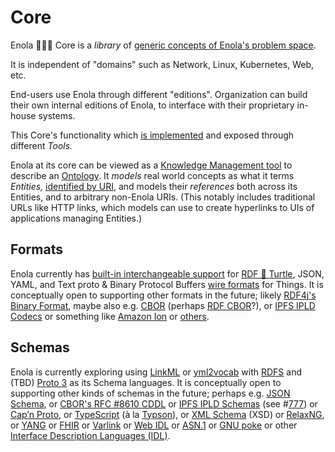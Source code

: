 <!--
    SPDX-License-Identifier: Apache-2.0

    Copyright 2023-2024 The Enola <https://enola.dev> Authors

    Licensed under the Apache License, Version 2.0 (the "License");
    you may not use this file except in compliance with the License.
    You may obtain a copy of the License at

        https://www.apache.org/licenses/LICENSE-2.0

    Unless required by applicable law or agreed to in writing, software
    distributed under the License is distributed on an "AS IS" BASIS,
    WITHOUT WARRANTIES OR CONDITIONS OF ANY KIND, either express or implied.
    See the License for the specific language governing permissions and
    limitations under the License.
-->

# Core

Enola 🕵🏾‍♀️ Core is a _library_ of [generic concepts of Enola's problem space](core-arch.md).

It is independent of "domains" such as Network, Linux, Kubernetes, Web, etc.

End-users use Enola through different "editions". Organization can build their own
internal editions of Enola, to interface with their proprietary in-house systems.

This Core's functionality which [is implemented](implementation.md) and exposed through different _Tools._
<!-- TODO ? The focus of the initial work is the `be` CLI tool, as illustrated by the [Kubernetes Edition](../k8s/index.md). -->

Enola at its core can be viewed as a
[Knowledge Management tool](https://en.m.wikipedia.org/wiki/Knowledge_management)
to describe an [Ontology](https://en.m.wikipedia.org/wiki/Ontology_(information_science)).
It _models_ real world concepts as what it terms _Entities,_ [identified by URI](uri.md), and models their
_references_ both across its Entities, and to arbitrary non-Enola URIs. (This notably includes traditional
URLs like HTTP links, which models can use to create hyperlinks to UIs of applications managing Entities.)

## Formats

Enola currently has [built-in interchangeable support](../use/rosetta/index.md) for [RDF 🐢 Turtle](turtle.md), JSON, YAML, and Text proto & Binary Protocol Buffers
[wire formats](https://en.m.wikipedia.org/wiki/Comparison_of_data-serialization_formats) for Things. It is conceptually open to supporting other formats in the future;
likely [RDF4j's Binary Format](https://rdf4j.org/documentation/reference/rdf4j-binary/), maybe also e.g. [CBOR](https://github.com/enola-dev/enola/issues/603)
(perhaps [RDF CBOR](https://openengiadina.codeberg.page/rdf-cbor/)?), or [IPFS IPLD Codecs](https://github.com/enola-dev/enola/issues/777)
or something like [Amazon Ion](https://amazon-ion.github.io/ion-docs/) or [others](https://en.m.wikipedia.org/wiki/Comparison_of_data-serialization_formats).
<!-- TODO Maybe also ... FHIR? Blockchain EVM format? What else? -->

## Schemas

Enola is currently exploring using [LinkML](https://linkml.io) or [yml2vocab](https://w3c.github.io/yml2vocab/) with [RDFS](../models/example.org/class.md) and (TBD) [Proto 3](https://protobuf.dev/programming-guides/proto3/) as its
Schema languages. It is conceptually open to supporting other kinds of schemas in the future; perhaps e.g.
[JSON Schema](https://github.com/enola-dev/enola/issues/313), or [CBOR's RFC #8610 CDDL](https://datatracker.ietf.org/doc/html/rfc8610) or [IPFS IPLD Schemas](https://ipld.io/docs/schemas/) (see #[777](https://github.com/enola-dev/enola/issues/777)) or [Cap’n Proto](https://capnproto.org/language.html), or [TypeScript](https://www.typescriptlang.org/docs/handbook/2/objects.html) (à la [Typson](https://github.com/lbovet/typson)), or [XML Schema](https://en.wikipedia.org/wiki/XML_Schema_(W3C)) (XSD) or [RelaxNG](https://relaxng.org), or [YANG](https://en.wikipedia.org/wiki/YANG) or [FHIR](https://www.hl7.org/fhir/) or [Varlink](https://varlink.org/Interface-Definition) or [Web IDL](https://webidl.spec.whatwg.org) or
[ASN.1](https://en.m.wikipedia.org/wiki/ASN.1) or [GNU poke](https://www.gnu.org/software/poke/) or other [Interface Description Languages (IDL)](https://en.m.wikipedia.org/wiki/Interface_description_language).
